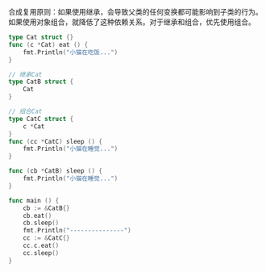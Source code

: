 合成复用原则：如果使用继承，会导致父类的任何变换都可能影响到子类的行为。如果使用对象组合，就降低了这种依赖关系。对于继承和组合，优先使用组合。

```go
type Cat struct {}
func (c *Cat) eat () {
	fmt.Println("小猫在吃饭...")
}

// 继承Cat
type CatB struct {
	Cat
}

// 组合Cat
type CatC struct {
	c *Cat
}
func (cc *CatC) sleep () {
	fmt.Println("小猫在睡觉...")
}

func (cb *CatB) sleep () {
	fmt.Println("小猫在睡觉...")
}

func main () {
	cb := &CatB{}
	cb.eat()
	cb.sleep()
	fmt.Println("---------------")
	cc := &CatC{}
	cc.c.eat()
	cc.sleep()
}
```

